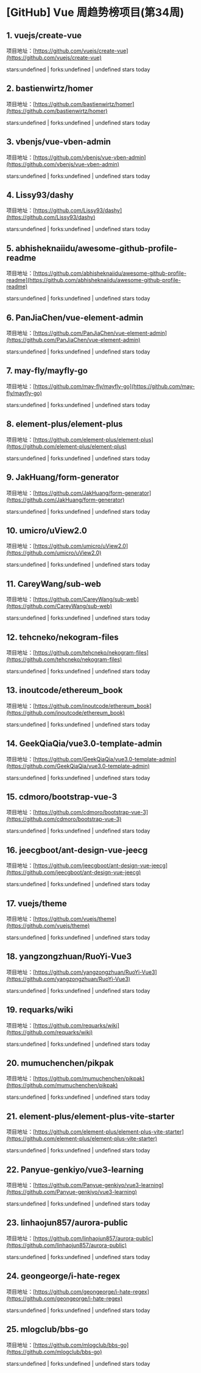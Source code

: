# [GitHub] Vue 周趋势榜项目(第34周)

## 1. vuejs/create-vue 

项目地址：[https://github.com/vuejs/create-vue](https://github.com/vuejs/create-vue)

stars:undefined | forks:undefined | undefined stars today 



## 2. bastienwirtz/homer 

项目地址：[https://github.com/bastienwirtz/homer](https://github.com/bastienwirtz/homer)

stars:undefined | forks:undefined | undefined stars today 



## 3. vbenjs/vue-vben-admin 

项目地址：[https://github.com/vbenjs/vue-vben-admin](https://github.com/vbenjs/vue-vben-admin)

stars:undefined | forks:undefined | undefined stars today 



## 4. Lissy93/dashy 

项目地址：[https://github.com/Lissy93/dashy](https://github.com/Lissy93/dashy)

stars:undefined | forks:undefined | undefined stars today 



## 5. abhisheknaiidu/awesome-github-profile-readme 

项目地址：[https://github.com/abhisheknaiidu/awesome-github-profile-readme](https://github.com/abhisheknaiidu/awesome-github-profile-readme)

stars:undefined | forks:undefined | undefined stars today 



## 6. PanJiaChen/vue-element-admin 

项目地址：[https://github.com/PanJiaChen/vue-element-admin](https://github.com/PanJiaChen/vue-element-admin)

stars:undefined | forks:undefined | undefined stars today 



## 7. may-fly/mayfly-go 

项目地址：[https://github.com/may-fly/mayfly-go](https://github.com/may-fly/mayfly-go)

stars:undefined | forks:undefined | undefined stars today 



## 8. element-plus/element-plus 

项目地址：[https://github.com/element-plus/element-plus](https://github.com/element-plus/element-plus)

stars:undefined | forks:undefined | undefined stars today 



## 9. JakHuang/form-generator 

项目地址：[https://github.com/JakHuang/form-generator](https://github.com/JakHuang/form-generator)

stars:undefined | forks:undefined | undefined stars today 



## 10. umicro/uView2.0 

项目地址：[https://github.com/umicro/uView2.0](https://github.com/umicro/uView2.0)

stars:undefined | forks:undefined | undefined stars today 



## 11. CareyWang/sub-web 

项目地址：[https://github.com/CareyWang/sub-web](https://github.com/CareyWang/sub-web)

stars:undefined | forks:undefined | undefined stars today 



## 12. tehcneko/nekogram-files 

项目地址：[https://github.com/tehcneko/nekogram-files](https://github.com/tehcneko/nekogram-files)

stars:undefined | forks:undefined | undefined stars today 



## 13. inoutcode/ethereum_book 

项目地址：[https://github.com/inoutcode/ethereum_book](https://github.com/inoutcode/ethereum_book)

stars:undefined | forks:undefined | undefined stars today 



## 14. GeekQiaQia/vue3.0-template-admin 

项目地址：[https://github.com/GeekQiaQia/vue3.0-template-admin](https://github.com/GeekQiaQia/vue3.0-template-admin)

stars:undefined | forks:undefined | undefined stars today 



## 15. cdmoro/bootstrap-vue-3 

项目地址：[https://github.com/cdmoro/bootstrap-vue-3](https://github.com/cdmoro/bootstrap-vue-3)

stars:undefined | forks:undefined | undefined stars today 



## 16. jeecgboot/ant-design-vue-jeecg 

项目地址：[https://github.com/jeecgboot/ant-design-vue-jeecg](https://github.com/jeecgboot/ant-design-vue-jeecg)

stars:undefined | forks:undefined | undefined stars today 



## 17. vuejs/theme 

项目地址：[https://github.com/vuejs/theme](https://github.com/vuejs/theme)

stars:undefined | forks:undefined | undefined stars today 



## 18. yangzongzhuan/RuoYi-Vue3 

项目地址：[https://github.com/yangzongzhuan/RuoYi-Vue3](https://github.com/yangzongzhuan/RuoYi-Vue3)

stars:undefined | forks:undefined | undefined stars today 



## 19. requarks/wiki 

项目地址：[https://github.com/requarks/wiki](https://github.com/requarks/wiki)

stars:undefined | forks:undefined | undefined stars today 



## 20. mumuchenchen/pikpak 

项目地址：[https://github.com/mumuchenchen/pikpak](https://github.com/mumuchenchen/pikpak)

stars:undefined | forks:undefined | undefined stars today 



## 21. element-plus/element-plus-vite-starter 

项目地址：[https://github.com/element-plus/element-plus-vite-starter](https://github.com/element-plus/element-plus-vite-starter)

stars:undefined | forks:undefined | undefined stars today 



## 22. Panyue-genkiyo/vue3-learning 

项目地址：[https://github.com/Panyue-genkiyo/vue3-learning](https://github.com/Panyue-genkiyo/vue3-learning)

stars:undefined | forks:undefined | undefined stars today 



## 23. linhaojun857/aurora-public 

项目地址：[https://github.com/linhaojun857/aurora-public](https://github.com/linhaojun857/aurora-public)

stars:undefined | forks:undefined | undefined stars today 



## 24. geongeorge/i-hate-regex 

项目地址：[https://github.com/geongeorge/i-hate-regex](https://github.com/geongeorge/i-hate-regex)

stars:undefined | forks:undefined | undefined stars today 



## 25. mlogclub/bbs-go 

项目地址：[https://github.com/mlogclub/bbs-go](https://github.com/mlogclub/bbs-go)

stars:undefined | forks:undefined | undefined stars today 



